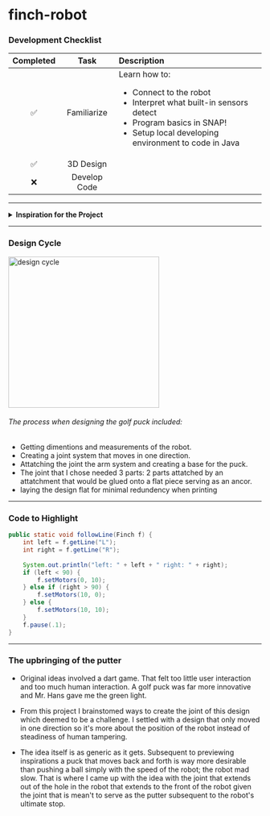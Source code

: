 # finch-robot

### Development Checklist

| Completed | Task         | Description |
|:---------:| :-----------:|:------------|
|    ✅     | Familiarize  | Learn how to: <ul><li>Connect to the robot</li><li>Interpret what built-in sensors detect</li><li>Program basics in SNAP!</li><li>Setup local developing environment to code in Java</li></ul>|
|    ✅     | 3D Design    |             |
|    ❌     | Develop Code |             |

---

<details>
<summary><strong>Inspiration for the Project</strong></summary>

I wanted to serve people **Oreos** as a prize for participating!
</details>

---

### Design Cycle
<img src="design_cycle.png" alt="design cycle" width="300" height="300">

###### The process when designing the golf puck included:
- Getting dimentions and measurements of the robot.
- Creating a joint system that moves in one direction.
- Attatching the joint the arm system and creating a base for the puck.
- The joint that I chose needed 3 parts: 2 parts attatched by an attatchment that would be glued onto a flat piece serving as an ancor.
- laying the design flat for minimal redundency when printing

---

### Code to Highlight
```java
public static void followLine(Finch f) {
	int left = f.getLine("L");
	int right = f.getLine("R");
	
	System.out.println("left: " + left + " right: " + right);
	if (left < 90) {
		f.setMotors(0, 10);
	} else if (right > 90) {
		f.setMotors(10, 0);
	} else {
		f.setMotors(10, 10);
	}
	f.pause(.1);
}
```

---

### The upbringing of the putter
- Original ideas involved a dart game. That felt too little user interaction and too much human interaction. A golf puck was far more innovative and Mr. Hans gave me the green light.

- From this project I brainstomed ways to create the joint of this design which deemed to be a challenge. I settled with a design that only moved in one direction so it's more about the position of the robot instead of steadiness of human tampering.

- The idea itself is as generic as it gets. Subsequent to previewing inspirations a puck that moves back and forth is way more desirable than pushing a ball simply with the speed of the robot; the robot mad slow. That is where I came up with the idea with the joint that extends out of the hole in the robot that extends to the front of the robot given the joint that is mean't to serve as the putter subsequent to the robot's ultimate stop.
